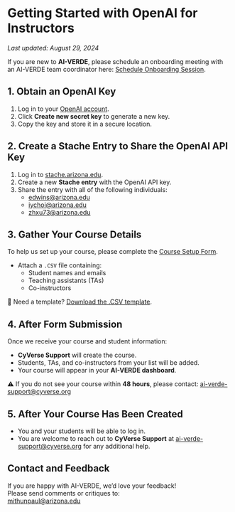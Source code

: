 # Getting Started with OpenAI for Instructors
_Last updated: August 29, 2024_

If you are new to **AI-VERDE**, please schedule an onboarding meeting with an AI-VERDE team coordinator here: [Schedule Onboarding Session](https://outlook.office365.com/book/CyVerseAIVERDEOnboardingConsultation@emailarizona.onmicrosoft.com/?ae=true&login_hint&ismsaljsauthenabled=true).


## 1. Obtain an OpenAI Key
1. Log in to your [OpenAI account](https://platform.openai.com/api-keys).  
2. Click **Create new secret key** to generate a new key.  
3. Copy the key and store it in a secure location.  


## 2. Create a Stache Entry to Share the OpenAI API Key
1. Log in to [stache.arizona.edu](https://stache.arizona.edu).  
2. Create a new **Stache entry** with the OpenAI API key.  
3. Share the entry with all of the following individuals:  
   - edwins@arizona.edu  
   - iychoi@arizona.edu  
   - zhxu73@arizona.edu  


## 3. Gather Your Course Details
To help us set up your course, please complete the [Course Setup Form](https://docs.google.com/forms/d/e/1FAIpQLSdkwrUP7uJSfUeWsl4a2jWQH_wA-bKLJbqIX0nNWLKNCMm5JQ/viewform).
- Attach a `.CSV` file containing:  
  - Student names and emails  
  - Teaching assistants (TAs)  
  - Co-instructors  

📄 Need a template? [Download the .CSV template](https://docs.google.com/spreadsheets/d/1VgIASIX9rRSHWXp2O89PZSLf0sSaUz1y9MHUSMsoMzY/edit?gid=0#gid=0).  


## 4. After Form Submission
Once we receive your course and student information:  
- **CyVerse Support** will create the course.  
- Students, TAs, and co-instructors from your list will be added.  
- Your course will appear in your **AI-VERDE dashboard**.  

⚠️ If you do not see your course within **48 hours**, please contact:  ai-verde-support@cyverse.org


## 5. After Your Course Has Been Created
- You and your students will be able to log in.  
- You are welcome to reach out to **CyVerse Support** at ai-verde-support@cyverse.org for any additional help.  


## Contact and Feedback
If you are happy with AI-VERDE, we’d love your feedback!  
Please send comments or critiques to:  
mithunpaul@arizona.edu

